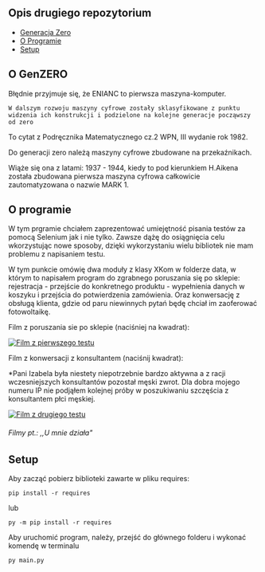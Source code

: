 ## Opis drugiego repozytorium
* [Generacja Zero](#O-GenZero)
* [O Programie](#O-programie)
* [Setup](#setup)

## O GenZERO
Błędnie przyjmuje się, że ENIANC to pierwsza maszyna-komputer.
```
W dalszym rozwoju maszyny cyfrowe zostały sklasyfikowane z punktu widzenia ich konstrukcji i podzielone na kolejne generacje począwszy od zero
```
To cytat z Podręcznika Matematycznego cz.2 WPN, III wydanie rok 1982.

Do generacji zero należą maszyny cyfrowe zbudowane na przekaźnikach.

Wiąże się ona z latami: 1937 - 1944, kiedy to pod kierunkiem H.Aikena została zbudowana pierwsza maszyna cyfrowa całkowicie zautomatyzowana o nazwie MARK 1.



## O programie
W tym prgramie chciałem zaprezentować umiejętność pisania testów za pomocą Selenium jak i nie tylko.
Zawsze dążę do osiągnięcia celu wkorzystując nowe sposoby, dzięki wykorzystaniu wielu bibliotek nie mam problemu z napisaniem testu.

W tym punkcie omówię dwa moduły z klasy XKom w folderze data, w którym to napisałem program do zgrabnego poruszania się po sklepie: rejestracja - przejście do konkretnego produktu - wypełnienia danych w koszyku i przejścia do potwierdzenia zamówienia.
Oraz konwersację z obsługą klienta, gdzie od paru niewinnych pytań będę chciał im zaoferować fotowoltaikę.


Film z poruszania sie po sklepie (naciśniej na kwadrat):

[![Film z pierwszego testu](https://antyweb.pl/img/781/440/fit/wp-content/uploads/2020/05/26104900/youtube3.jpg)](https://www.youtube.com/embed/B1PJ_RrOhJc "Film z pierwszego testu")

Film z konwersacji z konsultantem (naciśnij kwadrat):

*Pani Izabela była niestety niepotrzebnie bardzo aktywna a z racji wczesniejszych konsultantów pozostał męski zwrot. Dla dobra mojego numeru IP nie podjąłem kolejnej próby w poszukiwaniu szczęścia z konsultantem płci męskiej.

[![Film z drugiego testu](https://antyweb.pl/img/781/440/fit/wp-content/uploads/2020/05/26104900/youtube3.jpg)](https://youtu.be/Ec4qvEF2ETw "Film z drugiego testu")



###### Filmy pt.: ,,U mnie działa"
## Setup
Aby zacząć pobierz biblioteki zawarte w pliku requires:
```shell
pip install -r requires 
```
lub
```shell
py -m pip install -r requires
```

Aby uruchomić program, należy, przejść do głównego folderu i wykonać komendę w terminalu
```shell
py main.py
```

